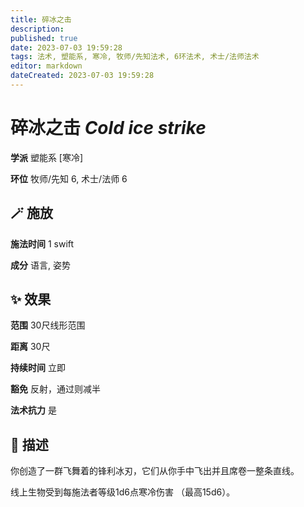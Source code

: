 ```yaml
---
title: 碎冰之击
description: 
published: true
date: 2023-07-03 19:59:28
tags: 法术, 塑能系, 寒冷, 牧师/先知法术, 6环法术, 术士/法师法术
editor: markdown
dateCreated: 2023-07-03 19:59:28
---
```


# **碎冰之击** *Cold ice strike*

**学派** 塑能系 \[寒冷\] 

**环位** 牧师/先知 6, 术士/法师 6

## 🪄 施放

**施法时间** 1 swift

**成分** 语言, 姿势

## ✨ 效果  

**范围** 30尺线形范围

**距离** 30尺  

**持续时间** 立即 

**豁免** 反射，通过则减半

**法术抗力** 是

## 📖 描述

你创造了一群飞舞着的锋利冰刃，它们从你手中飞出并且席卷一整条直线。

线上生物受到每施法者等级1d6点寒冷伤害 （最高15d6）。
    